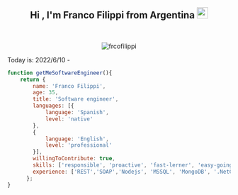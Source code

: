 <h2 align="center">Hi , I'm Franco Filippi from Argentina <img src="https://media.giphy.com/media/hvRJCLFzcasrR4ia7z/giphy.gif" width="25"></h2>
<br>
<p align="center"> <img src="https://komarev.com/ghpvc/?username=frcofilippi&label=Franco's%20Profile%20Views%20&color=dc143c&style=plastic" alt="frcofilippi" /> </p>

Today is: 2022/6/10 - 

```javascript
function getMeSoftwareEngineer(){
    return {
        name: 'Franco Filippi',
        age: 35,
        title: 'Software engineer',
        languages: [{
            language: 'Spanish',
            level: 'native'
        },
        {
            language: 'English',
            level: 'professional'
        }],
        willingToContribute: true,
        skills: ['responsible', 'proactive', 'fast-lerner', 'easy-going', 'good-team-member'],
        experience: ['REST','SOAP','Nodejs', 'MSSQL', 'MongoDB', '.NetCore', 'DOCKER']
      };
}
```

